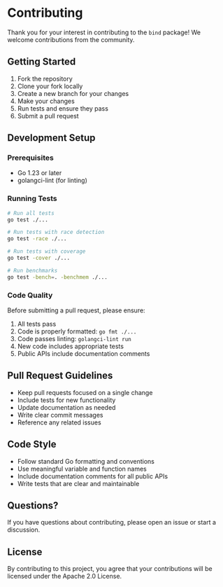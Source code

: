 # Contributing

Thank you for your interest in contributing to the `bind` package!
We welcome contributions from the community.

## Getting Started

1. Fork the repository
2. Clone your fork locally
3. Create a new branch for your changes
4. Make your changes
5. Run tests and ensure they pass
6. Submit a pull request

## Development Setup

### Prerequisites

- Go 1.23 or later
- golangci-lint (for linting)

### Running Tests

```bash
# Run all tests
go test ./...

# Run tests with race detection
go test -race ./...

# Run tests with coverage
go test -cover ./...

# Run benchmarks
go test -bench=. -benchmem ./...
```

### Code Quality

Before submitting a pull request, please ensure:

1. All tests pass
2. Code is properly formatted: `go fmt ./...`
3. Code passes linting: `golangci-lint run`
4. New code includes appropriate tests
5. Public APIs include documentation comments

## Pull Request Guidelines

- Keep pull requests focused on a single change
- Include tests for new functionality
- Update documentation as needed
- Write clear commit messages
- Reference any related issues

## Code Style

- Follow standard Go formatting and conventions
- Use meaningful variable and function names
- Include documentation comments for all public APIs
- Write tests that are clear and maintainable

## Questions?

If you have questions about contributing, please open an issue or start a discussion.

## License

By contributing to this project, you agree that your contributions will be licensed under the Apache 2.0 License.
